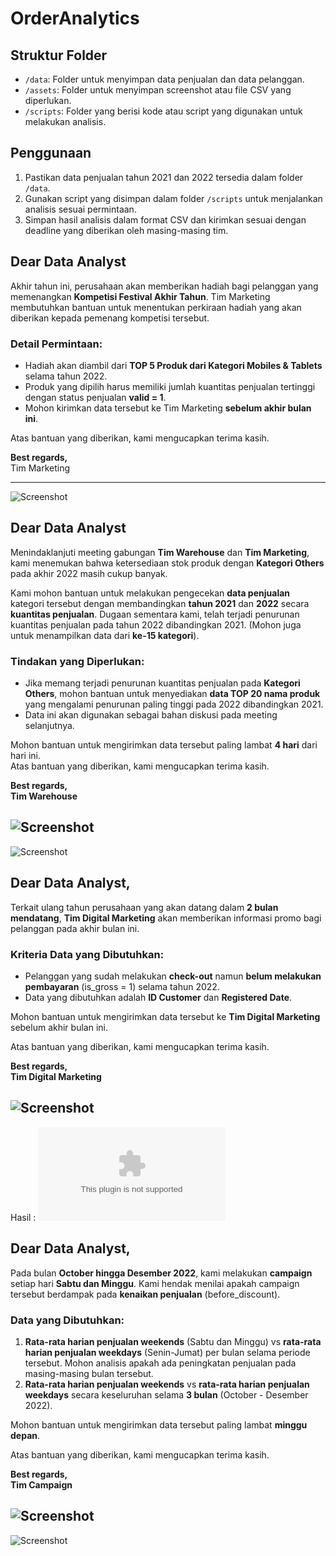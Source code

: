 # OrderAnalytics

## Struktur Folder
- `/data`: Folder untuk menyimpan data penjualan dan data pelanggan.
- `/assets`: Folder untuk menyimpan screenshot atau file CSV yang diperlukan.
- `/scripts`: Folder yang berisi kode atau script yang digunakan untuk melakukan analisis.

## Penggunaan
1. Pastikan data penjualan tahun 2021 dan 2022 tersedia dalam folder `/data`.
2. Gunakan script yang disimpan dalam folder `/scripts` untuk menjalankan analisis sesuai permintaan.
3. Simpan hasil analisis dalam format CSV dan kirimkan sesuai dengan deadline yang diberikan oleh masing-masing tim.
## Dear Data Analyst

Akhir tahun ini, perusahaan akan memberikan hadiah bagi pelanggan yang memenangkan **Kompetisi Festival Akhir Tahun**. Tim Marketing membutuhkan bantuan untuk menentukan perkiraan hadiah yang akan diberikan kepada pemenang kompetisi tersebut.

### Detail Permintaan:
- Hadiah akan diambil dari **TOP 5 Produk dari Kategori Mobiles & Tablets** selama tahun 2022.
- Produk yang dipilih harus memiliki jumlah kuantitas penjualan tertinggi dengan status penjualan **valid = 1**.
- Mohon kirimkan data tersebut ke Tim Marketing **sebelum akhir bulan ini**.

Atas bantuan yang diberikan, kami mengucapkan terima kasih.

**Best regards,**  
Tim Marketing

---
![Screenshot](Assets/Screenshot_2024-09-12_204600.png)


## Dear Data Analyst

Menindaklanjuti meeting gabungan **Tim Warehouse** dan **Tim Marketing**, kami menemukan bahwa ketersediaan stok produk dengan **Kategori Others** pada akhir 2022 masih cukup banyak.

Kami mohon bantuan untuk melakukan pengecekan **data penjualan** kategori tersebut dengan membandingkan **tahun 2021** dan **2022** secara **kuantitas penjualan**. Dugaan sementara kami, telah terjadi penurunan kuantitas penjualan pada tahun 2022 dibandingkan 2021. (Mohon juga untuk menampilkan data dari **ke-15 kategori**).

### Tindakan yang Diperlukan:
- Jika memang terjadi penurunan kuantitas penjualan pada **Kategori Others**, mohon bantuan untuk menyediakan **data TOP 20 nama produk** yang mengalami penurunan paling tinggi pada 2022 dibandingkan 2021.
- Data ini akan digunakan sebagai bahan diskusi pada meeting selanjutnya.

Mohon bantuan untuk mengirimkan data tersebut paling lambat **4 hari** dari hari ini.  
Atas bantuan yang diberikan, kami mengucapkan terima kasih.

**Best regards,**  
**Tim Warehouse**

![Screenshot](Assets/Screenshot_2024-09-12_205737.png)
---
![Screenshot](Assets/Screenshot_2024-09-12_205858.png)

## Dear Data Analyst,

Terkait ulang tahun perusahaan yang akan datang dalam **2 bulan mendatang**, **Tim Digital Marketing** akan memberikan informasi promo bagi pelanggan pada akhir bulan ini.

### Kriteria Data yang Dibutuhkan:
- Pelanggan yang sudah melakukan **check-out** namun **belum melakukan pembayaran** (is_gross = 1) selama tahun 2022.
- Data yang dibutuhkan adalah **ID Customer** dan **Registered Date**.

Mohon bantuan untuk mengirimkan data tersebut ke **Tim Digital Marketing** sebelum akhir bulan ini.

Atas bantuan yang diberikan, kami mengucapkan terima kasih.

**Best regards,**  
**Tim Digital Marketing**

![Screenshot](Assets/Screenshot_2024-09-12_210707.png)
---
Hasil : ![Audience_List.csv](Assets/audience_list.csv)

## Dear Data Analyst,

Pada bulan **October hingga Desember 2022**, kami melakukan **campaign** setiap hari **Sabtu dan Minggu**. Kami hendak menilai apakah campaign tersebut berdampak pada **kenaikan penjualan** (before_discount).

### Data yang Dibutuhkan:
1. **Rata-rata harian penjualan weekends** (Sabtu dan Minggu) vs **rata-rata harian penjualan weekdays** (Senin-Jumat) per bulan selama periode tersebut. Mohon analisis apakah ada peningkatan penjualan pada masing-masing bulan tersebut.
2. **Rata-rata harian penjualan weekends** vs **rata-rata harian penjualan weekdays** secara keseluruhan selama **3 bulan** (October - Desember 2022).

Mohon bantuan untuk mengirimkan data tersebut paling lambat **minggu depan**.

Atas bantuan yang diberikan, kami mengucapkan terima kasih.

**Best regards,**  
**Tim Campaign**

![Screenshot](Assets/Screenshot_2024-09-12_211357.png)
---
![Screenshot](Assets/Screenshot_2024-09-12_211658.png)
